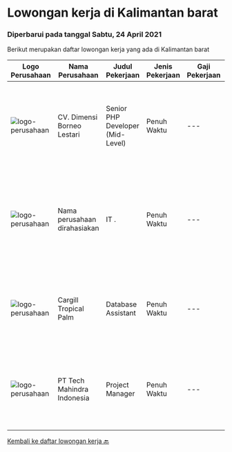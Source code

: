 
  # Lowongan kerja di Kalimantan barat

  ### Diperbarui pada tanggal Sabtu, 24 April 2021

  Berikut merupakan daftar lowongan kerja yang ada di Kalimantan barat

  |Logo Perusahaan | Nama Perusahaan | Judul Pekerjaan | Jenis Pekerjaan | Gaji Pekerjaan | Lokasi | Deskripsi | Tanggal diunggah | Pranala |
  | -------------- | --------------- | --------------- | --------- | --------- | -------------- | ------- | ----------- | ----------- |
  |![logo-perusahaan](https://us.123rf.com/450wm/pavelstasevich/pavelstasevich1811/pavelstasevich181101027/112815900-stock-vector-no-image-available-icon-flat-vector.jpg?ver=6)|CV. Dimensi Borneo Lestari|Senior PHP Developer (Mid-Level)|Penuh Waktu|---|Pontianak|Highly preferred skills: Extensive experience with Laravel SASS/Webpack/Vue experience Exposure to NuxtJS highly beneficial Solid back-end experience...|Rabu, 14 April 2021|https://www.jobstreet.co.id/id/job/senior-php-developer-mid-level-3506833?token=0~47733121-c261-42b3-b197-b34a1bed76a2&sectionRank=1&jobId=jobstreet-id-job-3506833|
|![logo-perusahaan](https://us.123rf.com/450wm/pavelstasevich/pavelstasevich1811/pavelstasevich181101027/112815900-stock-vector-no-image-available-icon-flat-vector.jpg?ver=6)|Nama perusahaan dirahasiakan|IT .|Penuh Waktu|---|Kalimantan Barat|Pendidikan minimal S1 segala jurusan Untuk posisi programmer harus memiliki pengetahuan mengenai PHP dan bahasa pemrograman lainnya Untuk posisi IT...|Rabu, 07 April 2021|https://www.jobstreet.co.id/id/job/it-3501117?token=0~47733121-c261-42b3-b197-b34a1bed76a2&sectionRank=2&jobId=jobstreet-id-job-3501117|
|![logo-perusahaan](https://image-service-cdn.seek.com.au/09d9df7cde2978744278099d4d59eff1145d1509/ee4dce1061f3f616224767ad58cb2fc751b8d2dc)|Cargill Tropical Palm|Database Assistant|Penuh Waktu|---|Kalimantan Barat|Key Responsibilities: Prepare crop production database Prepare inorganic and organic fertilizer database Prepare BBC database Compile &amp; prepare...|Senin, 05 April 2021|https://www.jobstreet.co.id/id/job/database-assistant-3498639?token=0~47733121-c261-42b3-b197-b34a1bed76a2&sectionRank=3&jobId=jobstreet-id-job-3498639|
|![logo-perusahaan](https://image-service-cdn.seek.com.au/b6587e9c61b087227d396243c4cffae454744425/ee4dce1061f3f616224767ad58cb2fc751b8d2dc)|PT Tech Mahindra Indonesia|Project Manager|Penuh Waktu|---|Kalimantan Barat|Hi, Greeting from Tech Mahindra!!, We are currently looking for Project Manager Posotion with us.Below are the detailed job description as...|Kamis, 25 Maret 2021|https://www.jobstreet.co.id/id/job/project-manager-3491265?token=0~47733121-c261-42b3-b197-b34a1bed76a2&sectionRank=4&jobId=jobstreet-id-job-3491265|


  [Kembali ke daftar lowongan kerja 🔙](../README.md#daftar-lowongan-kerja)
  